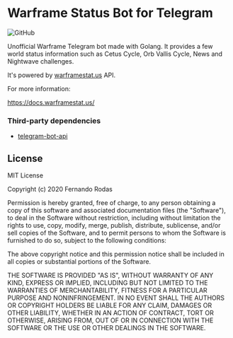 # Warframe Status Bot for Telegram

![GitHub](https://img.shields.io/github/license/mashape/apistatus.svg)

Unofficial Warframe Telegram bot made with Golang. It provides a few world status information such as Cetus Cycle, Orb Vallis Cycle, News and Nightwave challenges.

It's powered by [warframestat.us](https://warframestat.us) API. 

For more information: 

https://docs.warframestat.us/

### Third-party dependencies

* [telegram-bot-api](https://github.com/go-telegram-bot-api/telegram-bot-api)

## License

MIT License

Copyright (c) 2020 Fernando Rodas

Permission is hereby granted, free of charge, to any person obtaining a copy
of this software and associated documentation files (the "Software"), to deal
in the Software without restriction, including without limitation the rights
to use, copy, modify, merge, publish, distribute, sublicense, and/or sell
copies of the Software, and to permit persons to whom the Software is
furnished to do so, subject to the following conditions:

The above copyright notice and this permission notice shall be included in all
copies or substantial portions of the Software.

THE SOFTWARE IS PROVIDED "AS IS", WITHOUT WARRANTY OF ANY KIND, EXPRESS OR
IMPLIED, INCLUDING BUT NOT LIMITED TO THE WARRANTIES OF MERCHANTABILITY,
FITNESS FOR A PARTICULAR PURPOSE AND NONINFRINGEMENT. IN NO EVENT SHALL THE
AUTHORS OR COPYRIGHT HOLDERS BE LIABLE FOR ANY CLAIM, DAMAGES OR OTHER
LIABILITY, WHETHER IN AN ACTION OF CONTRACT, TORT OR OTHERWISE, ARISING FROM,
OUT OF OR IN CONNECTION WITH THE SOFTWARE OR THE USE OR OTHER DEALINGS IN THE
SOFTWARE.